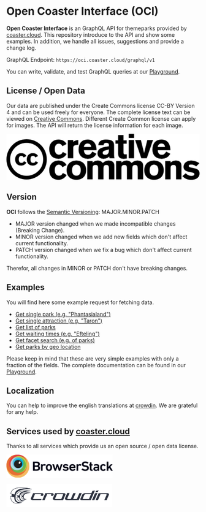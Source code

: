 # Open Coaster Interface (OCI)
**Open Coaster Interface** is an GraphQL API for themeparks provided by [coaster.cloud](https://coaster.cloud). This repository
introduce to the API and show some examples. In addition, we handle all issues, suggestions and provide a change log.

GraphQL Endpoint: `https://oci.coaster.cloud/graphql/v1`

You can write, validate, and test GraphQL queries at our [Playground](./playground.html).

## License / Open Data
Our data are published under the Create Commons license CC-BY Version 4 and can be used freely for everyone. 
The complete license text can be viewed on [Creative Commons](https://creativecommons.org/licenses/by/4.0/). Different
Create Common license can apply for images. The API will return the license information for each image.

![CC-BY 4](./images/license.png)

## Version
**OCI** follows the [Semantic Versioning](https://semver.org/): MAJOR.MINOR.PATCH
- MAJOR version changed when we made incompatible changes (Breaking Change).
- MINOR version changed when we add new fields which don't affect current functionality.
- PATCH version changed when we fix a bug which don't affect current functionality.

Therefor, all changes in MINOR or PATCH don't have breaking changes.

## Examples
You will find here some example request for fetching data.

* [Get single park (e.g. "Phantasialand")](./examples/single_park.md)
* [Get single attraction (e.g. "Taron")](./examples/single_attraction.md)
* [Get list of parks](./examples/list_park.md)
* [Get waiting times (e.g. "Efteling")](./examples/waiting_times.md)
* [Get facet search (e.g. of parks)](./examples/facet_park.md)
* [Get parks by geo location](./examples/location_filter.md)

Please keep in mind that these are very simple examples with only a fraction of the fields.
The complete documentation can be found in our [Playground](./playground.html).

## Localization
You can help to improve the english translations at [crowdin](https://crowdin.com/project/coastercloud). We are grateful for any help.

## Services used by [coaster.cloud](https://coaster.cloud)
Thanks to all services which provide us an open source / open data license.

<a href="https://www.browserstack.com"><img src="./images/browserstack.png" width="277" height="60"></a>

<a href="https://crowdin.com"><img src="./images/crowdin.png" width="276" height="60"></a>
